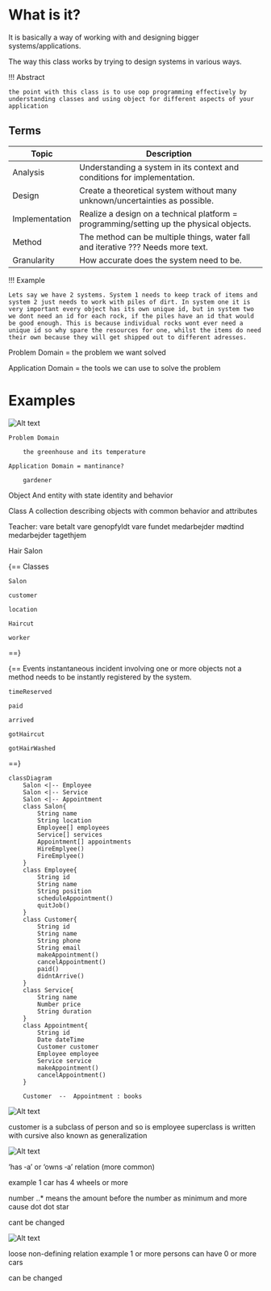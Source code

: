 # What is it?

It is basically a way of working with and designing bigger systems/applications.

The way this class works by trying to design systems in various ways.

!!! Abstract

    the point with this class is to use oop programming effectively by understanding classes and using object for different aspects of your application

## Terms
| Topic          | Description                                                                                   |
|----------------|-----------------------------------------------------------------------------------------------|
| Analysis       | Understanding a system in its context and conditions for implementation.                       |
| Design         | Create a theoretical system without many unknown/uncertainties as possible.                    |
| Implementation | Realize a design on a technical platform = programming/setting up the physical objects.         |
| Method         | The method can be multiple things, water fall and iterative ??? Needs more text.               |
| Granularity    | How accurate does the system need to be.                                                       |



!!! Example

    Lets say we have 2 systems. System 1 needs to keep track of items and system 2 just needs to work with piles of dirt. In system one it is very important every object has its own unique id, but in system two we dont need an id for each rock, if the piles have an id that would be good enough. This is because individual rocks wont ever need a unique id so why spare the resources for one, whilst the items do need their own because they will get shipped out to different adresses.


Problem Domain = the problem we want solved

Application Domain = the tools we can use to solve the problem




# Examples

![Alt text](image.png)

    Problem Domain

        the greenhouse and its temperature

    Application Domain = mantinance?

        gardener 

Object 
And entity with state identity and behavior

Class
A collection describing objects with common behavior and attributes

Teacher:
vare betalt
vare genopfyldt
vare fundet
medarbejder mødtind
medarbejder tagethjem


Hair Salon

{== Classes
    
    Salon
    
    customer
    
    location
    
    Haircut

    worker

==}

{== Events instantaneous incident involving one or more objects not a method needs to be instantly registered by the system.
    
    timeReserved
    
    paid
    
    arrived
    
    gotHaircut
    
    gotHairWashed
==}

```mermaid
classDiagram
    Salon <|-- Employee
    Salon <|-- Service
    Salon <|-- Appointment
    class Salon{
        String name
        String location
        Employee[] employees
        Service[] services
        Appointment[] appointments
        HireEmplyee()
        FireEmplyee()
    }
    class Employee{
        String id
        String name
        String position
        scheduleAppointment()
        quitJob()
    }
    class Customer{
        String id
        String name
        String phone
        String email
        makeAppointment()
        cancelAppointment()
        paid()
        didntArrive()
    }
    class Service{
        String name
        Number price
        String duration
    }
    class Appointment{
        String id
        Date dateTime
        Customer customer
        Employee employee
        Service service
        makeAppointment()
        cancelAppointment()
    }

    Customer  --  Appointment : books
```

![Alt text](image-1.png)

customer is a subclass of person and so is employee superclass is written with cursive also known as generalization

![Alt text](image-2.png)

‘has ‐a’ or ‘owns ‐a’ relation (more common)

example 1 car has 4 wheels or more 

number ..* means the amount before the number as minimum and more cause dot dot star

cant be changed

![Alt text](image-3.png)

loose non-defining relation example 1 or more persons can have 0 or more cars

can be changed

